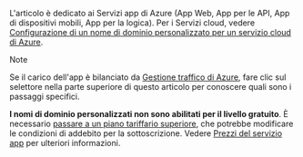 L'articolo è dedicato ai Servizi app di Azure (App Web, App per le API, App di dispositivi mobili, App per la logica). Per i Servizi cloud, vedere [Configurazione di un nome di dominio personalizzato per un servizio cloud di Azure](../articles/cloud-services/cloud-services-custom-domain-name.md).

> [!NOTE]
> Se il carico dell'app è bilanciato da [Gestione traffico di Azure](https://azure.microsoft.com/services/traffic-manager/), fare clic sul selettore nella parte superiore di questo articolo per conoscere quali sono i passaggi specifici.
> 
> **I nomi di dominio personalizzati non sono abilitati per il livello gratuito**. È necessario [passare a un piano tariffario superiore](../articles/app-service-web/web-sites-scale.md), che potrebbe modificare le condizioni di addebito per la sottoscrizione. Vedere [Prezzi del servizio app](https://azure.microsoft.com/pricing/details/app-service/) per ulteriori informazioni.
> 
> 

<!---HONumber=AcomDC_0727_2016-->